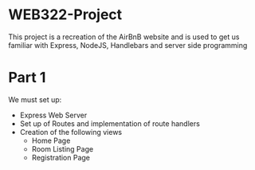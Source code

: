 # WEB322-Project

This project is a recreation of the AirBnB website and is used to get us familiar with Express, NodeJS, Handlebars and server side programming

# Part 1
We must set up:
- Express Web Server 
- Set up of Routes and implementation of route handlers
- Creation of the following views
  - Home Page
  - Room Listing Page
  - Registration Page